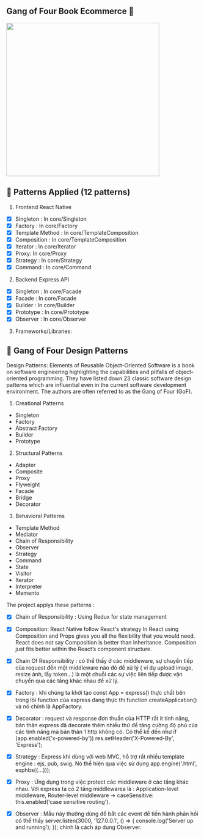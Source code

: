  ## Gang of Four Book Ecommerce 🚀


<div >
<img width="400px" height="400px" src="https://res.cloudinary.com/codingwithvudang/image/upload/v1622117732/logo_hcbfie.png" >


## 🚀 Patterns Applied (12 patterns)
1. Frontend React Native
  - [X] Singleton : In core/Singleton
  - [X] Factory : In core/Factory
  - [X] Template Method : In core/TemplateComposition 
  - [X] Composition : In core/TemplateComposition 
  - [X] Iterator : In core/Iterator
  - [X] Proxy: In core/Proxy
  - [X] Strategy : In core/Strategy
  - [X] Command : In core/Command
2. Backend Express API
  - [X] Singleton : In core/Facade
  - [X] Facade : In core/Facade
  - [X] Builder : In core/Builder
  - [X] Prototype : In core/Prototype
  - [X] Observer : In core/Observer
3. Frameworks/Libraries:
   

## 🚀 Gang of Four Design Patterns
Design Patterns: Elements of Reusable Object-Oriented Software is a book on software engineering highlighting the capabilities and pitfalls of object-oriented programming. They have listed down 23 classic software design patterns which are influential even in the current software development environment. The authors are often referred to as the Gang of Four (GoF).

1. Creational Patterns
  - Singleton
  - Factory
  - Abstract Factory
  - Builder
  - Prototype
2. Structural Patterns
  - Adapter
  - Composite
  - Proxy
  - Flyweight
  - Facade
  - Bridge
  - Decorator
3. Behavioral Patterns
  - Template Method
  - Mediator
  - Chain of Responsibility
  - Observer
  - Strategy
  - Command
  - State
  - Visitor
  - Iterator
  - Interpreter
  - Memento

The project applys these patterns :  
  - [X] Chain of Responsibility : Using Redux for state management
  - [X] Composition: React Native follow React's strategy 
    In React using Composition and Props gives you all the flexibility that you would need. React does not say Composition is better than Inheritance. Composition just fits better within the React’s component structure.
   - [X] Chain Of Responsibility : có thể thấy ở các middleware, sự chuyển tiếp của request đến một middleware nào đó để xử lý ( ví dụ upload image, resize ảnh, lấy token…) là một chuỗi các sự việc liên tiếp được vận chuyển qua các tầng khác nhau để xử lý.
   - [X] Factory : khi chúng ta khởi tạo const App = express() thực chất bên trong lõi function của express đang thực thi function createApplication() và nó chính là AppFactory.
   - [X] Decorator : request và response đơn thuần của HTTP rất ít tính năng, bản thân express đã decorate thêm nhiều thứ để tăng cường độ phủ của các tính năng mà bản thân 1 http không có. Có thể kể đến như      if (app.enabled('x-powered-by')) res.setHeader('X-Powered-By', 'Express');
   - [X] Strategy : Express khi dùng với web MVC, hỗ trợ rất nhiều template engine : ejs, pub, swig. Nó thể hiện qua việc sử dụng app.engine('.html', exphbs({...}));
   - [X] Proxy : Ứng dụng trong việc protect các middleware ở các tầng khác nhau. Với express ta có 2 tầng middlewarea là :  Application-level middleware, Router-level middleware -> caseSensitive: this.enabled('case sensitive routing').
   - [X] Observer : Mẫu này thường dùng để bắt các event để tiến hành phản hồi có thể thấy server.listen(3000, '127.0.0.1', () => {
     console.log('Server up and running');
   }); chính là cách áp dụng Observer.

